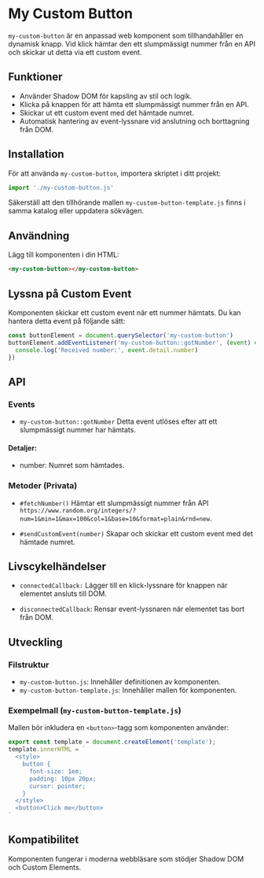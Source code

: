 # My Custom Button
``my-custom-button`` är en anpassad web komponent som tillhandahåller en dynamisk knapp. Vid klick hämtar den ett slumpmässigt nummer från en API och skickar ut detta via ett custom event.

## Funktioner
- Använder Shadow DOM för kapsling av stil och logik.
- Klicka på knappen för att hämta ett slumpmässigt nummer från en API.
- Skickar ut ett custom event med det hämtade numret.
- Automatisk hantering av event-lyssnare vid anslutning och borttagning från DOM.

## Installation
För att använda ``my-custom-button``, importera skriptet i ditt projekt:

```javascript
import './my-custom-button.js'
```

Säkerställ att den tillhörande mallen ``my-custom-button-template.js`` finns i samma katalog eller uppdatera sökvägen.

## Användning
Lägg till komponenten i din HTML:

```html
<my-custom-button></my-custom-button>
```

## Lyssna på Custom Event
Komponenten skickar ett custom event när ett nummer hämtats. Du kan hantera detta event på följande sätt:

```javascript
const buttonElement = document.querySelector('my-custom-button')
buttonElement.addEventListener('my-custom-button::gotNumber', (event) => {
  console.log('Received number:', event.detail.number)
})
```

## API
### Events
- ``my-custom-button::gotNumber``
Detta event utlöses efter att ett slumpmässigt nummer har hämtats.
#### Detaljer:
- number: Numret som hämtades.

### Metoder (Privata)
- ``#fetchNumber()``
Hämtar ett slumpmässigt nummer från API
`https://www.random.org/integers/?num=1&min=1&max=100&col=1&base=10&format=plain&rnd=new`.

- ``#sendCustomEvent(number)``
Skapar och skickar ett custom event med det hämtade numret.

## Livscykelhändelser
- ``connectedCallback:``
Lägger till en klick-lyssnare för knappen när elementet ansluts till DOM.

- ``disconnectedCallback``:
Rensar event-lyssnaren när elementet tas bort från DOM.

## Utveckling
### Filstruktur
- ``my-custom-button.js``: Innehåller definitionen av komponenten.
- ``my-custom-button-template.js``: Innehåller mallen för komponenten.

### Exempelmall (``my-custom-button-template.js``)
Mallen bör inkludera en ``<button>``-tagg som komponenten använder:

```javascript
export const template = document.createElement('template');
template.innerHTML = `
  <style>
    button {
      font-size: 1em;
      padding: 10px 20px;
      cursor: pointer;
    }
  </style>
  <button>Click me</button>
`
```
## Kompatibilitet
Komponenten fungerar i moderna webbläsare som stödjer Shadow DOM och Custom Elements.